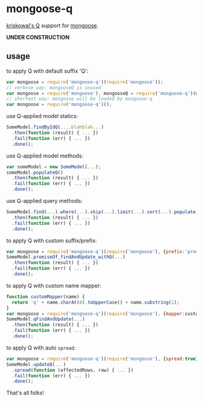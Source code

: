 mongoose-q
==========


[kriskowal's Q](http://documentup.com/kriskowal/q/) support for [mongoose](http://mongoosejs.com).

**UNDER CONSTRUCTION**

usage
-----

to apply Q with default suffix 'Q':
```javascript
var mongoose = require('mongoose-q')(require('mongoose'));
// verbose way: mongooseQ is unused
var mongoose = require('mongoose'), mongooseQ = require('mongoose-q')(mongoose)
// shortest way: mongoose will be loaded by mongoose-q
var mongoose = require('mongoose-q')();
```

use Q-applied model statics:
```javascript
SomeModel.findByIdQ(....blahblah...)
  .then(function (result) { ... })
  .fail(function (err) { ... })
  .done();
```

use Q-applied model methods:
```javascript
var someModel = new SomeModel(...);
someModel.populateQ()
  .then(function (result) { ... })
  .fail(function (err) { ... })
  .done();
```

use Q-applied query methods:
```javascript
SomeModel.find(...).where(...).skip(...).limit(...).sort(...).populate(...).execQ() // no 'Q' suffix for model statics
  .then(function (result) { ... })
  .fail(function (err) { ... })
  .done();
```

to apply Q with custom suffix/prefix:
```javascript
var mongoose = require('mongoose-q')(require('mongoose'), {prefix:'promoseOf_', suffix:'_withQ'});
SomeModel.promiseOf_findAndUpdate_withQ(...)
  .then(function (result) { ... })
  .fail(function (err) { ... })
  .done();
```

to apply Q with custom name mapper:
```javascript
function customMapper(name) {
  return 'q' + name.charAt(0).toUpperCase() + name.substring(1);
}
var mongoose = require('mongoose-q')(require('mongoose'), {mapper:customMapper});
SomeModel.qFindAndUpdate(...)
  .then(function (result) { ... })
  .fail(function (err) { ... })
  .done();
```

to apply Q with auto ```spread```:
```javascript
var mongoose = require('mongoose-q')(require('mongoose'), {spread:true});
SomeModel.updateQ(...)
  .spread(function (affectedRows, raw) { ... })
  .fail(function (err) { ... })
  .done();
```

That's all folks!

